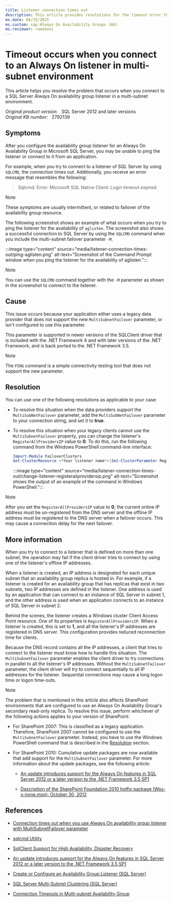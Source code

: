 ```yaml
---
title: Listener connection times out
description: This article provides resolutions for the timeout error that occurs when you connect to a SQL Server Always On availability group listener in a multi-subnet environment.
ms.date: 04/25/2025
ms.custom: sap:Always On Availability Groups (AG)
ms.reviewer: ramakoni
---
```


# Timeout occurs when you connect to an Always On listener in multi-subnet environment

This article helps you resolve the problem that occurs when you connect to a SQL Server Always On availability group listener in a multi-subnet environment.

_Original product version:_ &nbsp; SQL Server 2012 and later versions  
_Original KB number:_ &nbsp; 2792139

## Symptoms

After you configure the availability group listener for an Always On Availability Group in Microsoft SQL Server, you may be unable to ping the listener or connect to it from an application.

For example, when you try to connect to a listener of SQL Server by using `SQLCMD`, the connection times out. Additionally, you receive an error message that resembles the following:

> Sqlcmd: Error: Microsoft SQL Native Client: Login timeout expired.

> [!NOTE]
> These symptoms are usually intermittent, or related to failover of the availability group resource.

The following screenshot shows an example of what occurs when you try to ping the listener for the availability of `aglisten`. The screenshot also shows a successful connection to SQL Server by using the `SQLCMD` command when you include the multi-subnet failover parameter `-M`.

:::image type="content" source="media/listener-connection-times-out/ping-aglisten.png" alt-text="Screenshot of the Command Prompt window when you ping the listener for the availability of aglisten.":::

> [!NOTE]
> You can use the `SQLCMD` command together with the `-M` parameter as shown in the screenshot to connect to the listener.

## Cause

This issue occurs because your application either uses a legacy data provider that does not support the new `MultiSubnetFailover` parameter, or isn't configured to use this parameter.

This parameter is supported in newer versions of the SQLClient driver that is included with the .NET Framework 4 and with later versions of the .NET Framework, and is back ported to the .NET Framework 3.5.

> [!NOTE]
> The `PING` command is a simple connectivity testing tool that does not support the new parameter.

## Resolution

You can use one of the following resolutions as applicable to your case:

- To resolve this situation when the data providers support the `MultiSubNetFailover` parameter, add the `MultiSubNetFailover` parameter to your connection string, and set it to **true**.

- To resolve this situation when your legacy clients cannot use the `MultiSubnetFailover` property, you can change the listener's `RegisterAllProvidersIP` value to **0**. To do this, run the following command from the Windows PowerShell command-line interface:

    ```powershell
    Import-Module FailoverClusters
    Get-ClusterResource <*Your listener name*>|Set-ClusterParameter RegisterAllProvidersIP 0
    ```

    :::image type="content" source="media/listener-connection-times-out/change-listener-registeraiiprovidersip.png" alt-text="Screenshot shows the output of an example of the command in Windows PowerShell.":::

> [!NOTE]
> After you set the `RegisterAllProvidersIP` value to **0**, the current online IP address must be un-registered from the DNS server and the offline IP address must be registered to the DNS server when a failover occurs. This may cause a connection delay for the next failover.

## More information

When you try to connect to a listener that is defined on more than one subnet, the operation may fail if the client driver tries to connect by using one of the listener's offline IP addresses.

When a listener is created, an IP address is designated for each unique subnet that an availability group replica is hosted in. For example, if a listener is created for an availability group that has replicas that exist in two subnets, two IP addresses are defined in the listener. One address is used by an application that can connect to an instance of SQL Server in subnet 1, and the other address is used when an application connects to an instance of SQL Server in subnet 2.

Behind the scenes, the listener creates a Windows cluster Client Access Point resource. One of its properties is `RegisterAllProvidersIP`. When a listener is created, this is set to **1**, and all the listener's IP addresses are registered in DNS server. This configuration provides reduced reconnection time for clients.

Because the DNS record contains all the IP addresses, a client that tries to connect to the listener must know how to handle this situation. The `MultiSubnetFailover` parameter enables the client driver to try connections in parallel to all the listener's IP addresses. Without the `MultiSubnetFailover` parameter, the client driver will try to connect sequentially to all IP addresses for the listener. Sequential connections may cause a long logon time or logon time-outs.

> [!NOTE]
> The problem that is mentioned in this article also affects SharePoint environments that are configured to use an Always On Availability Group's secondary read-only replica. To resolve this issue, perform whichever of the following actions applies to your version of SharePoint:

- For SharePoint 2007: This is classified as a legacy application. Therefore, SharePoint 2007 cannot be configured to use the `MultiSubnetFailover` parameter. Instead, you have to use the Windows PowerShell command that is described in the [Resolution](#resolution) section.

- For SharePoint 2010: Cumulative update packages are now available that add support for the `MultiSubnetFailover` parameter. For more information about the update packages, see the following article:

  - [An update introduces support for the Always On features in SQL Server 2012 or a later version to the .NET Framework 3.5 SP1](https://support.microsoft.com/help/2654347)

  - [Description of the SharePoint Foundation 2010 hotfix package (Wss-x-none.msp): October 30, 2012](https://support.microsoft.com/help/2687557)

## References

- [Connection times out when you use Always On availability group listener with MultiSubnetFailover parameter](https://support.microsoft.com/help/2870437)

- [sqlcmd Utility](/sql/tools/sqlcmd-utility)

- [SqlClient Support for High Availability, Disaster Recovery](/previous-versions/dotnet/netframework-4.0/hh205662(v=vs.100))

- [An update introduces support for the Always On features in SQL Server 2012 or a later version to the .NET Framework 3.5 SP1](https://support.microsoft.com/help/2654347)

- [Create or Configure an Availability Group Listener (SQL Server)](/previous-versions/sql/sql-server-2012/hh213080(v=sql.110))

- [SQL Server Multi-Subnet Clustering (SQL Server)](/sql/sql-server/failover-clusters/windows/sql-server-multi-subnet-clustering-sql-server)

- [Connection Timeouts in Multi-subnet Availability Group](/archive/blogs/alwaysonpro/connection-timeouts-in-multi-subnet-availability-group)

